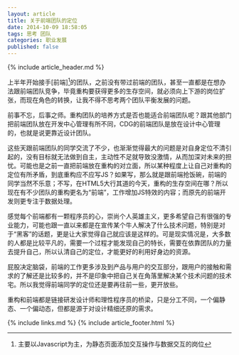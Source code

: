 ```yaml
---
layout: article
title: 关于前端团队的定位
date: 2014-10-09 18:58:05
tags: 思考 团队
categories: 职业发展
published: false
---
```


{% include  article_header.md %}

上半年开始接手[前端][^1]的团队，之前没有带过前端的团队，甚至一直都是在想办法跟前端团队竞争，毕竟重构要获得更多的生存空间，就必须向上下游的岗位扩张，而现在角色的转换，让我不得不思考两个团队平衡发展的问题。

[^1]:主要以Javascript为主，为静态页面添加交互操作与数据交互的岗位

前事不忘，后事之师。重构团队的培养方式是否也能适合前端团队呢？跟其他部门把前端团队放在开发中心管理有所不同，CDG的前端团队是放在设计中心管理的，也就是说更靠近设计团队。

这些天跟前端团队的同学交流了不少，也渐渐觉得最大的问题是对自身定位不清引起的，没有目标就无法做到自主，主动性不足就导致没激情，从而加深对未来的担忧。可能也是之前一直把前端放在重构的对立面，所以某种程度上让自己对重构的定位有所矛盾，到底重构应不应写JS？如果写，那么就是跟前端抢饭碗，前端的同学当然不乐意；不写，在HTML5大行其道的今天，重构的生存空间在哪？所以现在有不少团队的重构更名为“前端”，工作增加JS特效的内容；而原先的前端开发则更专注于数据处理。

感觉每个前端都有一颗程序员的心，崇尚个人英雄主义，更多希望自己有很强的专业能力，可能也跟一直以来都是在宣传某个牛人解决了什么技术问题，特别是对于“黑客”的话题，更是让大家觉得自己就应该是这样的。可是现实情况是，大多数的人都是比较平凡的，需要一个过程才能发现自己的特长，需要在依靠团队的力量去提升自己，所以认清自己的定位，才能更好的利用好身边的资源。

屁股决定脑袋，前端的工作更多涉及到产品与用户的交互部分，跟用户的接触和需求的了解还是比较多的，并不是印象中把自己关在角落里解决某个技术问题的技术宅。所以我觉得前端同学的定位还是要再往前一些，更开放些。

重构和前端都是链接研发设计师和理性程序员的桥梁，只是分工不同，一个偏静态、一个偏动态，但都是源于对设计精细还原的需求。



{% include links.md %}
{% include article_footer.html %}
